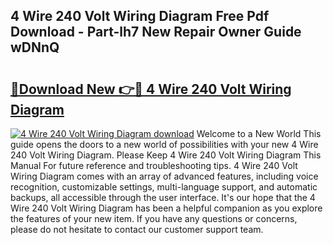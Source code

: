 ## 4 Wire 240 Volt Wiring Diagram Free Pdf Download - Part-lh7 New Repair Owner Guide wDNnQ

# <h2><a href="http://dfkxu2.blite.top/?on=4+Wire+240+Volt+Wiring+Diagram">🔗Download New 👉🔴 4 Wire 240 Volt Wiring Diagram</a></h2>

[![4 Wire 240 Volt Wiring Diagram download](https://i.imgur.com/lujVjoI.png)](http://dfkxu2.blite.top/?on=4+Wire+240+Volt+Wiring+Diagram)
Welcome to a New World This guide opens the doors to a new world of possibilities with your new 4 Wire 240 Volt Wiring Diagram. Please Keep 4 Wire 240 Volt Wiring Diagram This Manual For future reference and troubleshooting tips. 4 Wire 240 Volt Wiring Diagram comes with an array of advanced features, including voice recognition, customizable settings, multi-language support, and automatic backups, all accessible through the user interface. It's our hope that the 4 Wire 240 Volt Wiring Diagram has been a helpful companion as you explore the features of your new item. If you have any questions or concerns, please do not hesitate to contact our customer support team.

